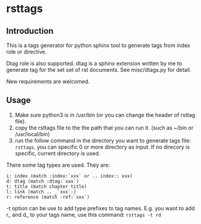 # rsttags

## Introduction

This is a tags generator for python sphinx tool to generate tags from index
role or directive.

Dtag role is also supported. dtag is a sphinx extension written by me to
generate tag for the set set of rst documents. See misc/dtags.py for detail.

New requirements are welcomed.

## Usage

1. Make sure python3 is in /usr/bin (or you can change the header of rsttag file).
2. copy the rsttags file to the the path that you can run it. (such as ~/bin or
   /usr/local/bin)
3. run the follow command in the directory you want to generate tags file:
   `rsttags`. you can specific 0 or more directory as input. If no direcory is
   specific, current directory is used.

There some tag types are used. They are:

```
i: index (match :index:`xxx` or .. index:: xxx)
d: dtag (match :dtag:`xxx`)
t: title (match chapter title)
l: link (match .. _`xxx`:)
r: reference (match :ref:`xxx`)
```

-t option can be use to add type prefixes to tag names.  E.g. you want to add
r_ and d_ to your tags name, use this command: `rsttags -t rd`

